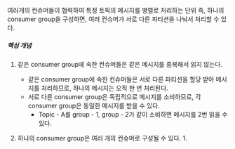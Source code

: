
여러개의 컨슈머들이 협력하여 특정 토픽의 메시지를 병렬로 처리하는 단위
즉, 하나의 consumer group을 구성하면, 여러 컨슈머가 서로 다른 파티션을 나눠서 처리할 수 있다.


##### 핵심 개념

1. 같은 consumer group에 속한 컨슈머들은 같은 메시지를 중복해서 읽지 않는다.
	- 같은 consumer group에 속한 컨슈머들은 서로 다른 파티션을 할당 받아 메시지를 처리하므로, 하나의 메시지는 오직 한 번 처리된다.
	- 서로 다른 consumer group은 독립적으로 메시지를 소비하므로, 각 consumer group은 동일한 메시지를 받을 수 있다.
		- Topic - A를 group - 1, group - 2가 같이 소비하면 메시지를 2번 읽을 수 있다.


1. 하나의 consumer group은 여러 개의 컨슈머로 구성될 수 있다.
	1. 